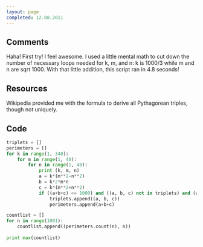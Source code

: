 ```yaml
---
layout: page
completed: 12.08.2011
---
```


## Comments

Haha! First try! I feel awesome. I used a little mental math to cut down the
number of necessary loops needed for k, m, and n: k is 1000/3 while m and n are
sqrt 1000. With that little addition, this script ran in 4.8 seconds!

## Resources

Wikipedia provided me with the formula to derive all Pythagorean triples,
though not uniquely.

## Code

```python
triplets = []
perimeters = []
for k in range(1, 340):
	for m in range(1, 40):
		for n in range(1, 40):
			print (k, m, n)
			a = k*(m**2-n**2)
			b = k*2*m*n
			c = k*(m**2+n**2)
			if ((a+b+c) <= 1000) and ((a, b, c) not in triplets) and (a > 0):
				triplets.append((a, b, c))
				perimeters.append(a+b+c)

countlist = []
for n in range(1001):
	countlist.append((perimeters.count(n), n))
	
print max(countlist)
```
